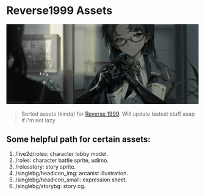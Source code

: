 # **Reverse1999 Assets**
![Header image](singlebg/storybg/bg/at_jingzhongdez.png)

> Sorted assets (kinda) for [Reverse 1999](https://www.biligame.com/detail/?id=107530).
> Will update lastest stuff asap if i'm not lazy

## Some helpful path for certain assets:
1. /live2d/roles: character lobby model.
2. /roles: character battle sprite, udimo.
3. /rolesstory: story sprite.
4. /singlebg/headicon_img: arcanist illustration.
5. /singlebg/headicon_small: expression sheet.
6. /singlebg/storybg: story cg.


